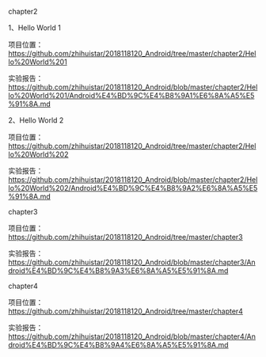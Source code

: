 chapter2

1、Hello World 1

项目位置：https://github.com/zhihuistar/2018118120_Android/tree/master/chapter2/Hello%20World%201

实验报告：https://github.com/zhihuistar/2018118120_Android/blob/master/chapter2/Hello%20World%201/Android%E4%BD%9C%E4%B8%9A1%E6%8A%A5%E5%91%8A.md

2、Hello World 2

项目位置：https://github.com/zhihuistar/2018118120_Android/tree/master/chapter2/Hello%20World%202

实验报告：https://github.com/zhihuistar/2018118120_Android/blob/master/chapter2/Hello%20World%202/Android%E4%BD%9C%E4%B8%9A2%E6%8A%A5%E5%91%8A.md

chapter3

项目位置：https://github.com/zhihuistar/2018118120_Android/tree/master/chapter3

实验报告：https://github.com/zhihuistar/2018118120_Android/blob/master/chapter3/Android%E4%BD%9C%E4%B8%9A3%E6%8A%A5%E5%91%8A.md

chapter4

项目位置：https://github.com/zhihuistar/2018118120_Android/tree/master/chapter4

实验报告：https://github.com/zhihuistar/2018118120_Android/blob/master/chapter4/Android%E4%BD%9C%E4%B8%9A4%E6%8A%A5%E5%91%8A.md

